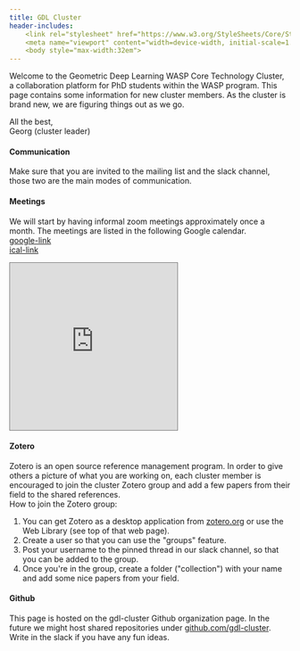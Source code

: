 ```yaml
---
title: GDL Cluster
header-includes:
    <link rel="stylesheet" href="https://www.w3.org/StyleSheets/Core/Steely" type="text/css"/>
    <meta name="viewport" content="width=device-width, initial-scale=1.0">
    <body style="max-width:32em">
---
```


Welcome to the Geometric Deep Learning WASP Core Technology
Cluster, a collaboration platform for PhD students within the
WASP program. This page contains some information for new cluster
members. As the cluster is brand new, we are figuring things
out as we go.

All the best,  
Georg (cluster leader)

#### Communication
Make sure that you are invited to the mailing list and the
slack channel, those two are the main modes of communication.

#### Meetings
We will start by having informal zoom meetings approximately 
once a month. The
meetings are listed in the following Google calendar.  
[google-link](https://calendar.google.com/calendar/u/0?cid=bW84a2o5ZGU3YTB1ZHBwZzdubDU4Y3NsdXNAZ3JvdXAuY2FsZW5kYXIuZ29vZ2xlLmNvbQ)  
[ical-link](https://calendar.google.com/calendar/ical/mo8kj9de7a0udppg7nl58cslus%40group.calendar.google.com/public/basic.ics)  
<iframe src="https://calendar.google.com/calendar/embed?height=300&amp;wkst=1&amp;bgcolor=%23ffffff&amp;ctz=Europe%2FStockholm&amp;src=bW84a2o5ZGU3YTB1ZHBwZzdubDU4Y3NsdXNAZ3JvdXAuY2FsZW5kYXIuZ29vZ2xlLmNvbQ&amp;color=%239E69AF&amp;showTabs=0&amp;showCalendars=0&amp;showPrint=0&amp;showTitle=0&amp;mode=AGENDA" style="border:solid 1px #777" width="300" height="300" frameborder="0" scrolling="no"></iframe>

#### Zotero
Zotero is an open source reference management
program.  In order to give others a picture of what you are working
on, each cluster member is encouraged to join the cluster Zotero
group and add a few papers from their field to the shared
references.  
How to join the Zotero group:

1. You can get Zotero as a desktop application from
[zotero.org](https://www.zotero.org) or use the
Web Library (see top of that web page).
2. Create a user so that you can use the "groups" feature.
3. Post your username to the pinned thread in our slack channel,
so that you can be added to the group.
4. Once you're in the group, create a folder ("collection")
with your name and add some nice papers from your field.

#### Github
This page is hosted on the gdl-cluster Github organization
page. In the future we might host shared repositories under
[github.com/gdl-cluster](https://github.com/gdl-cluster).
Write in the slack if you have any fun ideas.
